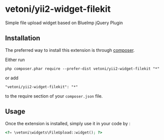 vetoni/yii2-widget-filekit
============================
Simple file upload widget based on BlueImp jQuery Plugin

Installation
------------

The preferred way to install this extension is through [composer](http://getcomposer.org/download/).

Either run

```
php composer.phar require --prefer-dist vetoni/yii2-widget-filekit "*"
```

or add

```
"vetoni/yii2-widget-filekit": "*"
```

to the require section of your `composer.json` file.


Usage
-----

Once the extension is installed, simply use it in your code by  :

```php
<?= \vetoni\widgets\FileUpload::widget(); ?>
```